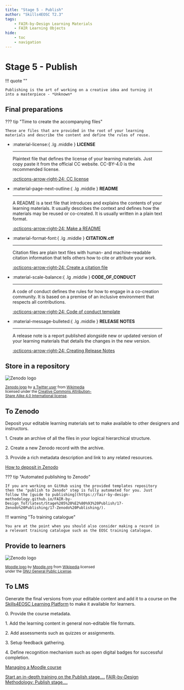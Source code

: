 ```yaml
---
title: "Stage 5 - Publish"
author: "Skills4EOSC T2.3"
tags: 
    - FAIR-by-Design Learning Materials
    - FAIR Learning Objects
hide:
    - toc
    - navigation
---
```


# Stage 5 - Publish

!!! quote ""

    Publishing is the art of working on a creative idea and turning it into a masterpiece​ - *Unknown*

## Final preparations

??? tip "Time to create the accompanying files"

    These are files that are provided in the root of your learning materials and describe the content and define the rules of reuse.


<div class="grid cards" markdown>

-   :material-license:{ .lg .middle } __LICENSE__

    ---

    Plaintext file that defines the license of your learning materials. Just copy paste it from the official CC website. CC-BY-4.0 is the recommended license. 

    [:octicons-arrow-right-24: CC license](https://creativecommons.org/licenses/by/4.0/legalcode.txt)

-   :material-page-next-outline:{ .lg .middle } __README__

    ---

    A README is a text file that introduces and explains the contents of your learning materials. It usually describes the context and defines how the materials may be reused or co-created. It is usually written in a plain text format.

    [:octicons-arrow-right-24: Make a README](https://www.makeareadme.com/)

-   :material-format-font:{ .lg .middle } __CITATION.cff__

    ---

    Citation files are plain text files with human- and machine-readable citation information that tells others how to cite or attribute your work. 

    [:octicons-arrow-right-24: Create a citation file](https://citation-file-format.github.io/)

-   :material-scale-balance:{ .lg .middle } __CODE_OF_CONDUCT__

    ---

    A code of conduct defines the rules for how to engage in a co-creation community. It is based on a premise of an inclusive environment that respects all contributions.

    [:octicons-arrow-right-24: Code of conduct template](https://github.com/probot/template/blob/master/CODE_OF_CONDUCT.md)

-   :material-message-bulleted:{ .lg .middle } __RELEASE NOTES__

    ---

    A release note is a report published alongside new or updated version of your learning materials that details the changes in the new version. 

    [:octicons-arrow-right-24: Creating Release Notes](https://slite.com/templates/release-notes)

</div>

## Store in a repository

<div class="card w-100 mb-3">
  <div class="row no-gutters">
    <div class="col-md-4" style="width: 18rem;">
      <img class="card-img" src="../../attachments/Zenodo_logo.png" alt="Zenodo logo"/>
      <p class="card-text"><small class="text-muted">
                <a href="https://upload.wikimedia.org/wikipedia/commons/5/58/Zenodo_logo.png">Zenodo logo</a> by <a href="https://twitter.com">a Twitter user</a> from <a href="https://commons.m.wikimedia.org/wiki/File:Zenodo_logo.png">Wikimedia</a> licensed under the <a href="https://creativecommons.org/licenses/by-sa/4.0/deed.en">Creative Commons Attribution-Share Alike 4.0 International license</a>. </small>
                </p>
    </div>
    <div class="col-md-8" style="width: 36rem;">
      <div class="card-body">
            <h2 class="card-title">To Zenodo</h2>
            <p class="card-text">Deposit your editable learning materials set to make available to other designers and instructors.</p>
            <p class="card-text">1. Create an archive of all the files in your logical hierarchical structure.</p>
            <p class="card-text">2. Create a new Zenodo record with the archive.</p>
            <p class="card-text">3. Provide a rich metadata description and link to any related resources.</p>
            <a href="https://help.zenodo.org/docs/deposit/create-new-upload/" class="btn btn-primary stretched-link">How to deposit in Zenodo</a>
      </div>
    </div>
  </div>
</div>

??? tip "Automated publishing to Zenodo"

    If you are working on GitHub using the provided templates repository then the "publish to Zenodo" step is fully automated for you. Just follow the [guide to publishing](https://fair-by-design-methodology.github.io/FAIR-by-Design_ToT/latest/Stage%205%20%E2%80%93%20Publish/17-Zenodo%20Publishing/17-Zenodo%20Publishing/).

!!! warning "To training catalogue"

    You are at the point when you should also consider making a record in a relevant training catalogue such as the EOSC training catalogue.

## Provide to learners

<div class="card w-100 mb-3">
  <div class="row no-gutters">
    <div class="col-md-4" style="width: 18rem;">
      <img class="card-img" src="../../attachments/Zenodo_logo.png" alt="Zenodo logo"/>
      <p class="card-text"><small class="text-muted">
                <a href="https://upload.wikimedia.org/wikipedia/commons/thumb/c/c6/Moodle-logo.svg/320px-Moodle-logo.svg.png">Moodle logo</a> by <a href="https://moodle.org/">Moodle.org</a> from <a href="https://en.m.wikipedia.org/wiki/File:Moodle-logo.svg">Wikipedia</a> licensed under the <a href="https://en.wikipedia.org/wiki/en:GNU_General_Public_License">GNU General Public License</a>. </small>
                </p>
    </div>
    <div class="col-md-8" style="width: 36rem;">
      <div class="card-body">
            <h2 class="card-title">To LMS</h2>
            <p class="card-text">Generate the final versions from your editable content and add it to a course on the <a href="https://learning.skills4eosc.eu/">Skills4EOSC Learning Platform</a> to make it available for learners.</p>
            <p class="card-text">0. Provide the course metadata.</p>
            <p class="card-text">1. Add the learning content in general non-editable file formats.</p>
            <p class="card-text">2. Add assessments such as quizzes or assignments. </p>
            <p class="card-text">3. Setup feedback gathering.</p>
            <p class="card-text">4. Define recognition mechanism such as open digital badges for successful completion.</p>
            <a href="https://docs.moodle.org/403/en/Table_of_Contents#Managing_a_Moodle_course" class="btn btn-primary stretched-link">Managing a Moodle course</a>
      </div>
    </div>
  </div>
</div>


​​<a href="https://fair-by-design-methodology.github.io/FAIR-by-Design_ToT/latest/Stage%205%20%E2%80%93%20Publish/16-Publishing%20Preparations/16-Publishing%20Preparations/" class="btn btn-dark text-white btn-lg btn-block">Start an in-depth training on the Publish stage....</a>
<a href="https://fair-by-design-methodology.github.io/FAIR-by-Design_Book/4%20-%20FAIR-by-design%20learning%20materials%20creation/4.1%20-%20Workflow%20stages%20description/415-publish/" class="btn btn-dark text-white btn-lg btn-block">FAIR-by-Design Methodology: Publish stage....</a>